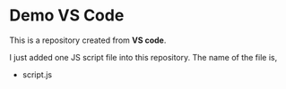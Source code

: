 # Demo VS Code

This is a repository created from **VS code**.

I just added one JS script file into this repository. The name of the file is,

+ script.js

